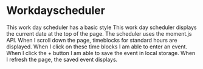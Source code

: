 # Workdayscheduler

This work day scheduler has a basic style
This work day scheduler displays the current date at the top of the page. The scheduler uses the moment.js API. 
When I scroll down the page, timeblocks for standard hours are displayed. 
When I click on these time blocks I am able to enter an event. 
When I click the + button I am able to save the event in local storage.
When I refresh the page, the saved event displays.

